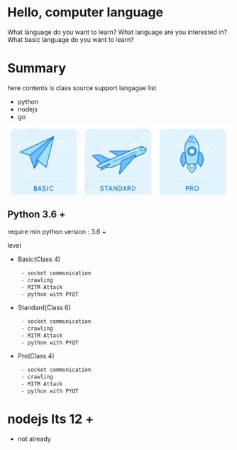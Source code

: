 # Hello, computer language

What language do you want to learn?
What language are you interested in?
What basic language do you want to learn?


# Summary
here contents is class source
support langague list

 - python
 - nodejs
 - go


![CLASS-STEP-BY-STEP](/img/stepbystep.png)

## Python 3.6 +
require min python version : 3.6 +

level
 - Basic(Class 4)

        - socket communication
        - crawling
        - MITM Attack
        - python with PYQT

 - Standard(Class 6)

        - socket communication
        - crawling
        - MITM Attack
        - python with PYQT

 - Pro(Class 4)

        - socket communication
        - crawling
        - MITM Attack
        - python with PYQT
  

# nodejs lts 12 +

 - not already